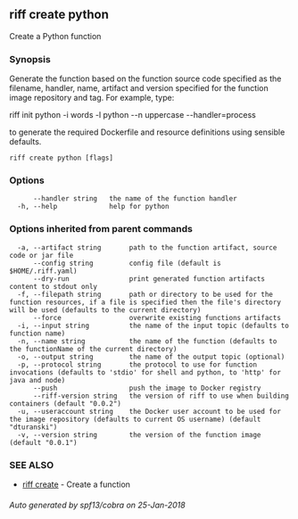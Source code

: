 ## riff create python

Create a Python function

### Synopsis


Generate the function based on the function source code specified as the filename, handler, name, artifact
  and version specified for the function image repository and tag. 
For example, type:

riff init python -i words -l python  --n uppercase --handler=process


to generate the required Dockerfile and resource definitions using sensible defaults.

```
riff create python [flags]
```

### Options

```
      --handler string   the name of the function handler
  -h, --help             help for python
```

### Options inherited from parent commands

```
  -a, --artifact string       path to the function artifact, source code or jar file
      --config string         config file (default is $HOME/.riff.yaml)
      --dry-run               print generated function artifacts content to stdout only
  -f, --filepath string       path or directory to be used for the function resources, if a file is specified then the file's directory will be used (defaults to the current directory)
      --force                 overwrite existing functions artifacts
  -i, --input string          the name of the input topic (defaults to function name)
  -n, --name string           the name of the function (defaults to the functionName of the current directory)
  -o, --output string         the name of the output topic (optional)
  -p, --protocol string       the protocol to use for function invocations (defaults to 'stdio' for shell and python, to 'http' for java and node)
      --push                  push the image to Docker registry
      --riff-version string   the version of riff to use when building containers (default "0.0.2")
  -u, --useraccount string    the Docker user account to be used for the image repository (defaults to current OS username) (default "dturanski")
  -v, --version string        the version of the function image (default "0.0.1")
```

### SEE ALSO
* [riff create](riff_create.md)	 - Create a function

###### Auto generated by spf13/cobra on 25-Jan-2018
